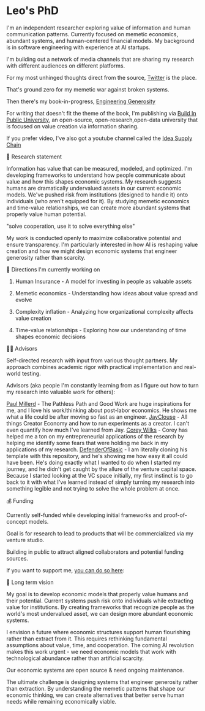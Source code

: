 # Leo's PhD

I'm an independent researcher exploring value of information and human communication patterns. Currently focused on memetic economics, abundant systems, and human-centered financial models. My background is in software engineering with experience at AI startups.

I'm building out a network of media channels that are sharing my research with different audiences on different platforms.

For my most unhinged thoughts direct from the source, [Twitter](https://x.com/leo_guinan) is the place.

That's ground zero for my memetic war against broken systems. 

Then there's my book-in-progress, [Engineering Generosity](https://engineeringgenerosity.com/)

For writing that doesn't fit the theme of the book, I'm publishing via [Build In Public University](https://buildinpublicuniversity.com/), an open-source, open-research,open-data university that is focused on value creation via information sharing.

If you prefer video, I've also got a youtube channel called the [Idea Supply Chain](https://www.youtube.com/@ideasupplychain)


📜 Research statement

Information has value that can be measured, modeled, and optimized. I'm developing frameworks to understand how people communicate about value and how this shapes economic systems. My research suggests humans are dramatically undervalued assets in our current economic models. We've pushed risk from institutions (designed to handle it) onto individuals (who aren't equipped for it). By studying memetic economics and time-value relationships, we can create more abundant systems that properly value human potential.

"solve cooperation, use it to solve everything else"

My work is conducted openly to maximize collaborative potential and ensure transparency. I'm particularly interested in how AI is reshaping value creation and how we might design economic systems that engineer generosity rather than scarcity.

🔭 Directions I'm currently working on

1. Human Insurance - A model for investing in people as valuable assets

2. Memetic economics - Understanding how ideas about value spread and evolve

3. Complexity inflation - Analyzing how organizational complexity affects value creation

4. Time-value relationships - Exploring how our understanding of time shapes economic decisions

🧑‍🏫 Advisors

Self-directed research with input from various thought partners. My approach combines academic rigor with practical implementation and real-world testing.

Advisors (aka people I'm constantly learning from as I figure out how to turn my research into valuable work for others):

[Paul Millerd](https://newsletter.pathlesspath.com/) - The Pathless Path and Good Work are huge inspirations for me, and I love his work/thinking about post-labor economics. He shows me what a life could be after moving so fast as an engineer.
[JayClouse](https://creatorscience.com/) - All things Creator Economy and how to run experiments as a creator. I can't even quantify how much I've learned from Jay.
[Corey Wilks](https://coreywilkspsyd.com/) - Corey has helped me a ton on my entrepreneurial applications of the research by helping me identify some fears that were holding me back in my applications of my research.
[DefenderOfBasic](https://github.com/DefenderOfBasic/PhD) - I am literally cloning his template with this repository, and he's showing me how easy it all could have been. He's doing exactly what I wanted to do when I started my journey, and he didn't get caught by the allure of the venture capital space. Because I started looking at the VC space initially, my first instinct is to go back to it with what I've learned instead of simply turning my research into something legible and not trying to solve the whole problem at once.


💰 Funding

Currently self-funded while developing initial frameworks and proof-of-concept models. 

Goal is for research to lead to products that will be commercialized via my venture studio.

Building in public to attract aligned collaborators and potential funding sources. 

If you want to support me, [you can do so here](https://ko-fi.com/leoguinan):


🧭 Long term vision

My goal is to develop economic models that properly value humans and their potential. Current systems push risk onto individuals while extracting value for institutions. By creating frameworks that recognize people as the world's most undervalued asset, we can design more abundant economic systems.

I envision a future where economic structures support human flourishing rather than extract from it. This requires rethinking fundamental assumptions about value, time, and cooperation. The coming AI revolution makes this work urgent - we need economic models that work with technological abundance rather than artificial scarcity.

Our economic systems are open source & need ongoing maintenance.

The ultimate challenge is designing systems that engineer generosity rather than extraction. By understanding the memetic patterns that shape our economic thinking, we can create alternatives that better serve human needs while remaining economically viable.

